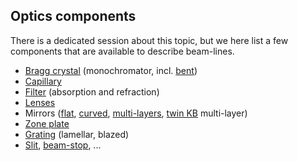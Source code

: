## Optics components

There is a dedicated session about this topic, but we here list a few components that are available to describe beam-lines.

- [Bragg crystal](https://www.mcxtrace.org/download/components/3.1/optics/Bragg_crystal.html) (monochromator, incl. [bent](https://www.mcxtrace.org/download/components/3.1/optics/Bragg_crystal_bent.html))
- [Capillary](https://www.mcxtrace.org/download/components/3.1/optics/Capillary.html)
- [Filter](https://www.mcxtrace.org/download/components/3.1/optics/Filter.html) (absorption and refraction)
- [Lenses](https://www.mcxtrace.org/download/components/3.1/optics/Lens_simple.html)
- Mirrors ([flat](https://www.mcxtrace.org/download/components/3.1/optics/Mirror.html), [curved](https://www.mcxtrace.org/download/components/3.1/optics/Mirror_curved.html), [multi-layers](https://www.mcxtrace.org/download/components/3.1/optics/Multilayer_elliptic.html), [twin KB](https://www.mcxtrace.org/download/components/3.1/optics/TwinKB_ML.html)  multi-layer)
- [Zone plate](https://www.mcxtrace.org/download/components/3.1/optics/ZonePlate.html)
- [Grating](https://www.mcxtrace.org/download/components/3.1/contrib/Reflective_grating.html) (lamellar, blazed)
- [Slit](https://www.mcxtrace.org/download/components/3.1/optics/Slit.html), [beam-stop](https://www.mcxtrace.org/download/components/3.1/optics/Beamstop.html), ...